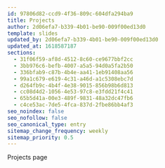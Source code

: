```yaml
---
id: 97806d82-ccd9-4f36-809c-604dfa294ba9
title: Projects
author: 2d06efa7-b339-4b01-be90-009f00ed13d0
template: slides
updated_by: 2d06efa7-b339-4b01-be90-009f00ed13d0
updated_at: 1618587187
sections:
  - 31f06f59-af8d-4512-8c60-ce9677bbf2cc
  - 3bb976c6-befb-4007-a5a5-94d0a5fa2b50
  - 336bfab9-c87b-4b4e-aa41-1eb91408aa56
  - 99a1c679-e619-4c31-a46d-a1c5308ebc7d
  - d264fb9c-4b4f-4e38-9015-856b98b6d813
  - cc08d4d2-1056-4e53-97c8-e3fdd21f4c41
  - 65b5d41a-00e3-489f-9831-48a32dc47fb6
  - c4ce53ac-7de5-4fca-837d-2fbe86bb4af3
seo_noindex: false
seo_nofollow: false
seo_canonical_type: entry
sitemap_change_frequency: weekly
sitemap_priority: 0.5
---
```

Projects page
